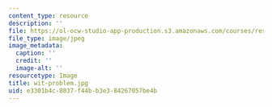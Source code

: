 ```yaml
---
content_type: resource
description: ''
file: https://ol-ocw-studio-app-production.s3.amazonaws.com/courses/res-8-005-vibrations-and-waves-problem-solving-fall-2012/e3301b4c8037f44bb3e384267057be4b_wit-problem.jpg
file_type: image/jpeg
image_metadata:
  caption: ''
  credit: ''
  image-alt: ''
resourcetype: Image
title: wit-problem.jpg
uid: e3301b4c-8037-f44b-b3e3-84267057be4b
---
```

